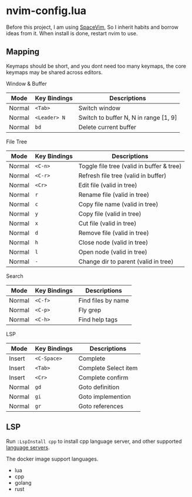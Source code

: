 # nvim-config.lua

Before this project, I am using [SpaceVim][spacevim], So I inherit habits and borrow ideas from it.
When install is done, restart nvim to use.

## Mapping

Keymaps should be short, and you dont need too many keymaps, the core keymaps may be shared across editors.

Window & Buffer

| Mode   | Key Bindings | Descriptions                          |
| ------ | ------------ | ------------------------------------- |
| Normal | `<Tab>`      | Switch window                         |
| Normal | `<Leader> N` | Switch to buffer N, N in range [1, 9] |
| Normal | `bd`         | Delete current buffer                 |

File Tree

| Mode   | Key Bindings | Descriptions                              |
| ------ | ------------ | ----------------------------------------- |
| Normal | `<C-n>`      | Toggle file tree (valid in buffer & tree) |
| Normal | `<C-r>`      | Refresh file tree (valid in buffer)       |
| Normal | `<Cr>`       | Edit file (valid in tree)                 |
| Normal | `r`          | Rename file (valid in tree)               |
| Normal | `c`          | Copy file name (valid in tree)            |
| Normal | `y`          | Copy file (valid in tree)                 |
| Normal | `x`          | Cut file (valid in tree)                  |
| Normal | `d`          | Remove file (valid in tree)               |
| Normal | `h`          | Close node (valid in tree)                |
| Normal | `l`          | Open node (valid in tree)                 |
| Normal | `-`          | Change dir to parent (valid in tree)      |

Search

| Mode   | Key Bindings | Descriptions       |
| ------ | ------------ | ------------------ |
| Normal | `<C-f>`      | Find files by name |
| Normal | `<C-p>`      | Fly grep           |
| Normal | `<C-h>`      | Find help tags     |

LSP

| Mode   | Key Bindings | Descriptions         |
| ------ | ------------ | -------------------- |
| Insert | `<C-Space>`  | Complete             |
| Insert | `<Tab>`      | Complete Select item |
| Insert | `<Cr>`       | Complete confirm     |
| Normal | `gd`         | Goto definition      |
| Normal | `gi`         | Goto implemention    |
| Normal | `gr`         | Goto references      |

## LSP

Run `:LspInstall cpp` to install cpp language server, and other supported [language servers][lsp-servers].

The docker image support languages.

- lua
- cpp
- golang
- rust

[spacevim]: https://github.com/SpaceVim/SpaceVim
[lsp-servers]: https://github.com/kabouzeid/nvim-lspinstall#bundled-installers
